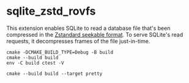 # sqlite_zstd_rovfs

This extension enables SQLite to read a database file that's been compressed in the [Zstandard seekable format](https://github.com/facebook/zstd/tree/v1.4.4/contrib/seekable_format). To serve SQLite's read requests, it decompresses frames of the file just-in-time.

```
cmake -DCMAKE_BUILD_TYPE=Debug -B build
cmake --build build
env -C build ctest -V

cmake --build build --target pretty
```
